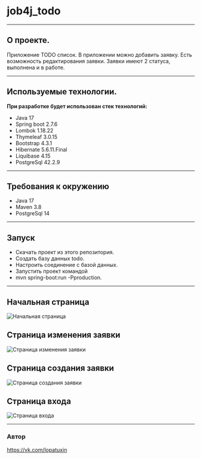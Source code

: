 # job4j_todo
___
## О проекте.

Приложение TODO список. В приложении можно добавить заявку. Есть возможность редактирования заявки. Заявки имеют 2 статуса, выполнена и в работе.
___
## Используемые технологии.

**При разработке будет использован стек технологий:**
* Java 17
* Spring boot 2.7.6
* Lombok 1.18.22
* Thymeleaf 3.0.15
* Bootstrap 4.3.1
* Hibernate 5.6.11.Final
* Liquibase 4.15
* PostgreSql 42.2.9
___
## Требования к окружению

* Java 17
* Maven 3.8
* PostgreSql 14
___
## Запуск
* Cкачать проект из этого репозитория.
* Создать базу данных todo.
* Настроить соединение с базой данных.
* Запустить проект командой
* mvn spring-boot:run -Pproduction.
___
## Начальная страница

<image src="/picture.jpg" alt="Начальная страница"></image>

## Страница изменения заявки
<image src="/pictures1.jpg" alt="Страница изменения заявки"></image>

## Страница создания заявки
<image src="/picture2.jpg" alt="Страница создания заявки"></image>

## Страница входа
<image src="/pictures3.jpg" alt="Страница входа"></image>
___
### Автор
https://vk.com/lopatuxin